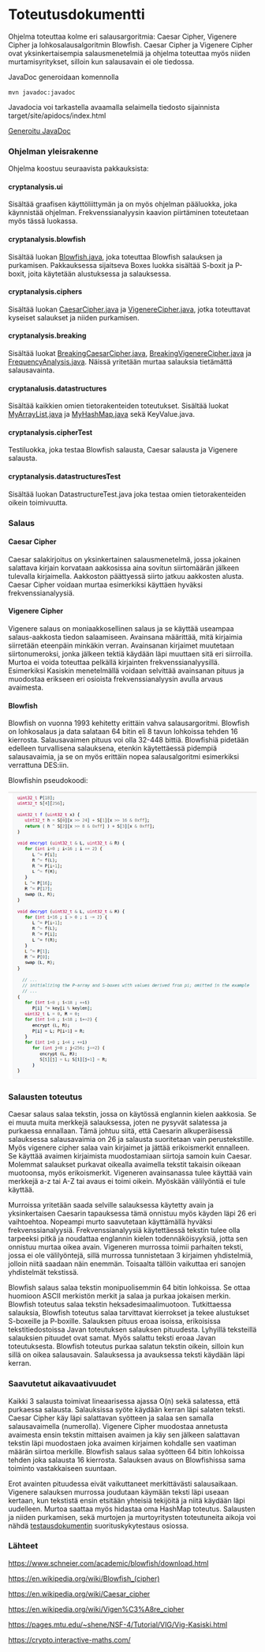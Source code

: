 # Toteutusdokumentti

Ohjelma toteuttaa kolme eri salausargoritmia: Caesar Cipher, Vigenere Cipher ja lohkosalausalgoritmin Blowfish. Caesar Cipher ja Vigenere Cipher ovat yksinkertaisempia salausmenetelmiä ja ohjelma toteuttaa myös niiden murtamisyritykset, silloin kun salausavain ei ole tiedossa. 

JavaDoc generoidaan komennolla

    mvn javadoc:javadoc

Javadocia voi tarkastella avaamalla selaimella tiedosto sijainnista target/site/apidocs/index.html

[Generoitu JavaDoc](./apidocs)

### Ohjelman yleisrakenne

Ohjelma koostuu seuraavista pakkauksista:

#### cryptanalysis.ui

Sisältää graafisen käyttöliittymän ja on myös ohjelman pääluokka, joka käynnistää ohjelman. Frekvenssianalyysin kaavion piirtäminen toteutetaan myös tässä luokassa. 

#### cryptanalysis.blowfish

Sisältää luokan [Blowfish.java](https://github.com/millalin/EncryptionAndCryptanalysis/blob/master/EncryptionCryptAnalysis/src/main/java/cryptanalysis/blowfish/Blowfish.java), joka toteuttaa Blowfish salauksen ja purkamisen. Pakkauksessa sijaitseva Boxes luokka sisältää S-boxit ja P-boxit, joita käytetään alustuksessa ja salauksessa. 

#### cryptanalysis.ciphers

Sisältää luokan [CaesarCipher.java](https://github.com/millalin/EncryptionAndCryptanalysis/blob/master/EncryptionCryptAnalysis/src/main/java/cryptanalysis/ciphers/CaesarCipher.java) ja [VigenereCipher.java](https://github.com/millalin/EncryptionAndCryptanalysis/blob/master/EncryptionCryptAnalysis/src/main/java/cryptanalysis/ciphers/VigenereCipher.java), jotka toteuttavat kyseiset salaukset ja niiden purkamisen.


#### cryptanalysis.breaking

Sisältää luokat [BreakingCaesarCipher.java](https://github.com/millalin/EncryptionAndCryptanalysis/blob/master/EncryptionCryptAnalysis/src/main/java/cryptanalysis/breaking/BreakingCaesarCipher.java), [BreakingVigenereCipher.java](https://github.com/millalin/EncryptionAndCryptanalysis/blob/master/EncryptionCryptAnalysis/src/main/java/cryptanalysis/breaking/BreakingVigenereCipher.java) ja [FrequencyAnalysis.java](https://github.com/millalin/EncryptionAndCryptanalysis/blob/master/EncryptionCryptAnalysis/src/main/java/cryptanalysis/breaking/FrequencyAnalysis.java). Näissä yritetään murtaa salauksia tietämättä salausavainta.

#### cryptanalusis.datastructures

Sisältää kaikkien omien tietorakenteiden toteutukset. Sisältää luokat [MyArrayList.java](https://github.com/millalin/EncryptionAndCryptanalysis/blob/master/EncryptionCryptAnalysis/src/main/java/cryptanalysis/datastructures/MyArrayList.java) ja [MyHashMap.java](https://github.com/millalin/EncryptionAndCryptanalysis/blob/master/EncryptionCryptAnalysis/src/main/java/cryptanalysis/datastructures/MyHashMap.java) sekä KeyValue.java. 

#### cryptanalysis.cipherTest

Testiluokka, joka testaa Blowfish salausta, Caesar salausta ja Vigenere salausta.

#### cryptanalysis.datastructuresTest

Sisältää luokan DatastructureTest.java joka testaa omien tietorakenteiden oikein toimivuutta.  

### Salaus

#### Caesar Cipher

Caesar salakirjoitus on yksinkertainen salausmenetelmä, jossa jokainen salattava kirjain korvataan aakkosissa aina sovitun siirtomäärän jälkeen tulevalla kirjaimella. Aakkoston päättyessä siirto jatkuu aakkosten alusta. Caesar Cipher voidaan murtaa esimerkiksi käyttäen hyväksi frekvenssianalyysiä. 

#### Vigenere Cipher

Vigenere salaus on moniaakkosellinen salaus ja se käyttää useampaa salaus-aakkosta tiedon salaamiseen. Avainsana määrittää, mitä kirjaimia siirretään eteenpäin minkäkin verran. Avainsanan kirjaimet muutetaan siirtonumeroksi, jonka jälkeen tektiä käydään läpi muuttaen sitä eri siirroilla. Murtoa ei voida toteuttaa pelkällä kirjainten frekvenssianalyysillä. Esimerkiksi Kasiskin menetelmällä voidaan selvittää avainsanan pituus ja muodostaa erikseen eri osioista frekvenssianalyysin avulla arvaus avaimesta. 

#### Blowfish

Blowfish on vuonna 1993 kehitetty erittäin vahva salausargoritmi. Blowfish on lohkosalaus ja data salataan 64 bitin eli 8 tavun lohkoissa tehden 16 kierrosta. Salausavaimen pituus voi olla 32-448 bittiä. Blowfishiä pidetään edelleen turvallisena salauksena, etenkin käytettäessä pidempiä salausavaimia, ja se on myös erittäin nopea salausalgoritmi esimerkiksi verrattuna DES:iin.

Blowfishin pseudokoodi:

![alt text](./pics/pseudokoodi.png)

### Salausten toteutus

Caesar salaus salaa tekstin, jossa on käytössä englannin kielen aakkosia. Se ei muuta muita merkkejä salauksessa, joten ne pysyvät salatessa ja purkaessa ennallaan. Tämä johtuu siitä, että Caesarin alkuperäisessä salauksessa salausavaimia on 26 ja salausta suoritetaan vain perustekstille. Myös vigenere cipher salaa vain kirjaimet ja jättää erikoismerkit ennalleen. Se käyttää avaimen kirjaimista muodostamiaan siirtoja samoin kuin Caesar. Molemmat salaukset purkavat oikealla avaimella tekstit takaisin oikeaan muotoonsa, myös erikoismerkit. Vigeneren avainsanassa tulee käyttää vain merkkejä a-z tai A-Z tai avaus ei toimi oikein. Myöskään välilyöntiä ei tule käyttää. 

Murroissa yritetään saada selville salauksessa käytetty avain ja yksinkertaisen Caesarin tapauksessa tämä onnistuu myös käyden läpi 26 eri vaihtoehtoa. Nopeampi murto saavutetaan käyttämällä hyväksi frekvenssianalyysiä. Frekvenssianalyysiä käytettäessä tekstin tulee olla tarpeeksi pitkä ja noudattaa englannin kielen todennäköisyyksiä, jotta sen onnistuu murtaa oikea avain. Vigeneren murrossa toimii parhaiten teksti, jossa ei ole välilyöntejä, sillä murrossa tunnistetaan 3 kirjaimen yhdistelmiä, jolloin niitä saadaan näin enemmän. Toisaalta tällöin vaikuttaa eri sanojen yhdistelmät tekstissä. 

Blowfish salaus salaa tekstin monipuolisemmin 64 bitin lohkoissa. Se ottaa huomioon ASCII merkistön merkit ja salaa ja purkaa jokaisen merkin. Blowfish toteutus salaa tekstin heksadesimaalimuotoon. Tutkittaessa salauksia, Blowfish toteutus salaa tarvittavat kierrokset ja tekee alustukset S-boxeille ja P-boxille. Salauksen pituus eroaa isoissa, erikoisissa tekstitiedostoissa Javan toteutuksen salauksen pituudesta. Lyhyillä teksteillä salauksien pituudet ovat samat. Myös salattu teksti eroaa Javan toteutuksesta. Blowfish toteutus purkaa salatun tekstin oikein, silloin kun sillä on oikea salausavain. Salauksessa ja avauksessa teksti käydään läpi kerran.  

### Saavutetut aikavaativuudet

Kaikki 3 salausta toimivat lineaarisessa ajassa O(n) sekä salatessa, että purkaessa salausta. Salauksissa syöte käydään kerran läpi salaten teksti. Caesar Cipher käy läpi salattavan syötteen ja salaa sen samalla salausavaimella (numerolla). Vigenere Cipher muodostaa annetusta avaimesta ensin tekstin mittaisen avaimen ja käy sen jälkeen salattavan tekstin läpi muodostaen joka avaimen kirjaimen kohdalle sen vaatiman määrän siirtoa merkille. Blowfish salaus salaa syötteen 64 bitin lohkoissa tehden joka salausta 16 kierrosta. Salauksen avaus on Blowfishissa sama toiminto vastakkaiseen suuntaan. 

Erot avainten pituudessa eivät vaikuttaneet merkittävästi salausaikaan. Vigenere salauksen murrossa joudutaan käymään teksti läpi useaan kertaan, kun tekstistä ensin etsitään yhteisiä tekijöitä ja niitä käydään läpi uudelleen. Murtoa saattaa myös hidastaa oma HashMap toteutus. Salausten ja niiden purkamisen, sekä murtojen ja murtoyritysten toteutuneita aikoja voi nähdä [testausdokumentin](https://github.com/millalin/EncryptionAndCryptanalysis/blob/master/documentation/testausdokumentti.md) suorituskykytestaus osiossa.


### Lähteet

https://www.schneier.com/academic/blowfish/download.html
 
https://en.wikipedia.org/wiki/Blowfish_(cipher)

https://en.wikipedia.org/wiki/Caesar_cipher

https://en.wikipedia.org/wiki/Vigen%C3%A8re_cipher

https://pages.mtu.edu/~shene/NSF-4/Tutorial/VIG/Vig-Kasiski.html

https://crypto.interactive-maths.com/

